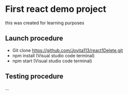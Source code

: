 # First react demo project

this was created for learning purposes

## Launch procedure

- Git clone https://github.com/Jovita113/react1Delete.git
- npm install (Visual studio code terminal)
- npm start (Visual studio code terminal)
## Testing procedure
...
